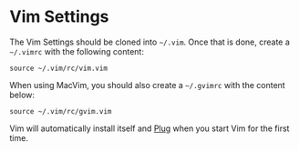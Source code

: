 # Vim Settings

The Vim Settings should be cloned into `~/.vim`. Once that is done, create a `~/.vimrc` with the following content:

``` vim
source ~/.vim/rc/vim.vim
```

When using MacVim, you should also create a `~/.gvimrc` with the content below:

``` vim
source ~/.vim/rc/gvim.vim
```

Vim will automatically install itself and [Plug](https://github.com/junegunn/vim-plug) when you start Vim for the first time.
